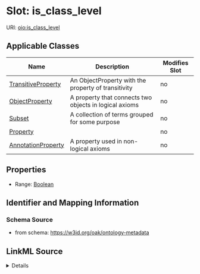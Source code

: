 

# Slot: is_class_level

URI: [oio:is_class_level](http://www.geneontology.org/formats/oboInOwl#is_class_level)



<!-- no inheritance hierarchy -->





## Applicable Classes

| Name | Description | Modifies Slot |
| --- | --- | --- |
| [TransitiveProperty](TransitiveProperty.md) | An ObjectProperty with the property of transitivity |  no  |
| [ObjectProperty](ObjectProperty.md) | A property that connects two objects in logical axioms |  no  |
| [Subset](Subset.md) | A collection of terms grouped for some purpose |  no  |
| [Property](Property.md) |  |  no  |
| [AnnotationProperty](AnnotationProperty.md) | A property used in non-logical axioms |  no  |







## Properties

* Range: [Boolean](Boolean.md)





## Identifier and Mapping Information







### Schema Source


* from schema: https://w3id.org/oak/ontology-metadata




## LinkML Source

<details>
```yaml
name: is_class_level
deprecated: deprecated oboInOwl property
from_schema: https://w3id.org/oak/ontology-metadata
rank: 1000
slot_uri: oio:is_class_level
alias: is_class_level
domain_of:
- Property
range: boolean

```
</details>